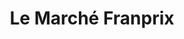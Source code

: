 ---
title: "Le Marché Franprix"
url: /le-perreux-sur-marne/le-marche-franprix/
shop: Lebensmittel
---